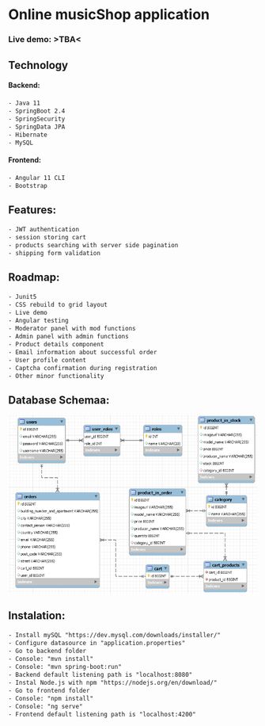 # Online musicShop application

### Live demo: >TBA<

## Technology

#### Backend:
	- Java 11
	- SpringBoot 2.4
	- SpringSecurity
	- SpringData JPA
	- Hibernate
	- MySQL

#### Frontend:
	- Angular 11 CLI
	- Bootstrap

## Features:
	- JWT authentication
	- session storing cart
	- products searching with server side pagination
	- shipping form validation

## Roadmap: 
	- Junit5
	- CSS rebuild to grid layout
	- Live demo
	- Angular testing
	- Moderator panel with mod functions
	- Admin panel with admin functions
	- Product details component
	- Email information about successful order
	- User profile content
	- Captcha confirmation during registration
	- Other minor functionality

## Database Schemaa:

![db schema](/backend/db_schema_diag.png)

## Instalation:
	- Install mySQL "https://dev.mysql.com/downloads/installer/"
	- Configure datasource in "application.properties"
	- Go to backend folder
	- Console: "mvn install"
	- Console: "mvn spring-boot:run"
	- Backend default listening path is "localhost:8080"
	- Instal Node.js with npm "https://nodejs.org/en/download/"
	- Go to frontend folder
	- Console: "npm install"
	- Console: "ng serve"
	- Frontend default listening path is "localhost:4200"